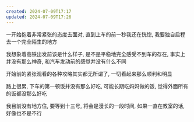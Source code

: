 ```yaml
---
created: 2024-07-09T17:17
updated: 2024-07-09T17:26
---
```

一开始抱着非常紧张的态度去面对, 直到上车的前一秒我还在恍惚, 我要独自启程去一个完全陌生的地方 

我想象着高铁出发前该是什么样子, 是不是平稳地完全感受不到车的存在, 事实上并没有那么神奇, 和汽车发动前的感觉并没有什么不同 

开始前的紧张观看的各种攻略其实都无所谓了, 一切看起来那么顺利和明显 

路上很累, 下车的第一顿饭并没有那么好吃, 可能长期吃妈妈做的饭, 觉得外面所有的饭都没那么好吃

我目前没有地方住, 要等到十三号, 将会是漫长的一段时间, 如果一直在教室的话, 好像也不是不行 